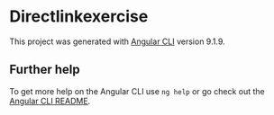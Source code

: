 # Directlinkexercise

This project was generated with [Angular CLI](https://github.com/angular/angular-cli) version 9.1.9.

## Further help

To get more help on the Angular CLI use `ng help` or go check out the [Angular CLI README](https://github.com/angular/angular-cli/blob/master/README.md).
